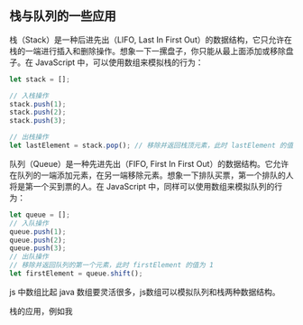 ## 栈与队列的一些应用


栈（Stack）是一种后进先出（LIFO, Last In First Out）的数据结构，它只允许在栈的一端进行插入和删除操作。想象一下一摞盘子，你只能从最上面添加或移除盘子。在 JavaScript 中，可以使用数组来模拟栈的行为：

```js
let stack = [];

// 入栈操作
stack.push(1);
stack.push(2);
stack.push(3);

// 出栈操作
let lastElement = stack.pop(); // 移除并返回栈顶元素，此时 lastElement 的值为 3

```

队列（Queue）是一种先进先出（FIFO, First In First Out）的数据结构。它允许在队列的一端添加元素，在另一端移除元素。想象一下排队买票，第一个排队的人将是第一个买到票的人。在 JavaScript 中，同样可以使用数组来模拟队列的行为：

```js
let queue = [];
// 入队操作
queue.push(1);
queue.push(2);
queue.push(3);
// 出队操作
// 移除并返回队列的第一个元素，此时 firstElement 的值为 1
let firstElement = queue.shift(); 
```




js 中数组比起 java 数组要灵活很多，js数组可以模拟队列和栈两种数据结构。


栈的应用，例如我